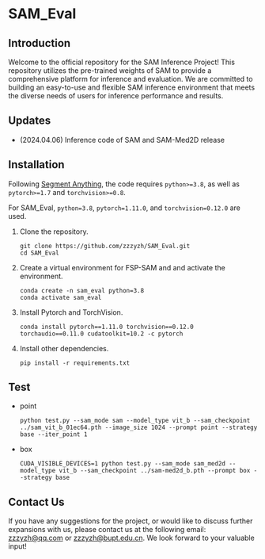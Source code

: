 # SAM_Eval

## Introduction

Welcome to the official repository for the SAM Inference Project! This repository utilizes the pre-trained weights of SAM to provide a comprehensive platform for inference and evaluation. We are committed to building an easy-to-use and flexible SAM inference environment that meets the diverse needs of users for inference performance and results.

## Updates
- (2024.04.06) Inference code of SAM and SAM-Med2D release

## Installation
Following [Segment Anything](https://github.com/facebookresearch/segment-anything), the code requires `python>=3.8`, as well as `pytorch>=1.7` and `torchvision>=0.8`. 

For SAM_Eval, `python=3.8`, `pytorch=1.11.0`, and `torchvision=0.12.0` are used.

1. Clone the repository.
      ```
      git clone https://github.com/zzzyzh/SAM_Eval.git
      cd SAM_Eval
      ```
2. Create a virtual environment for FSP-SAM and and activate the environment.
    ```
    conda create -n sam_eval python=3.8
    conda activate sam_eval
    ```
3. Install Pytorch and TorchVision. 
    ```
    conda install pytorch==1.11.0 torchvision==0.12.0 torchaudio==0.11.0 cudatoolkit=10.2 -c pytorch
    ```
4. Install other dependencies.
    ```
    pip install -r requirements.txt
    ```

## Test
- point
    ```
    python test.py --sam_mode sam --model_type vit_b --sam_checkpoint ../sam_vit_b_01ec64.pth --image_size 1024 --prompt point --strategy base --iter_point 1
    ```
- box
    ```
    CUDA_VISIBLE_DEVICES=1 python test.py --sam_mode sam_med2d --model_type vit_b --sam_checkpoint ../sam-med2d_b.pth --prompt box --strategy base
    ```

## Contact Us
If you have any suggestions for the project, or would like to discuss further expansions with us, please contact us at the following email: zzzyzh@qq.com or zzzyzh@bupt.edu.cn. We look forward to your valuable input!